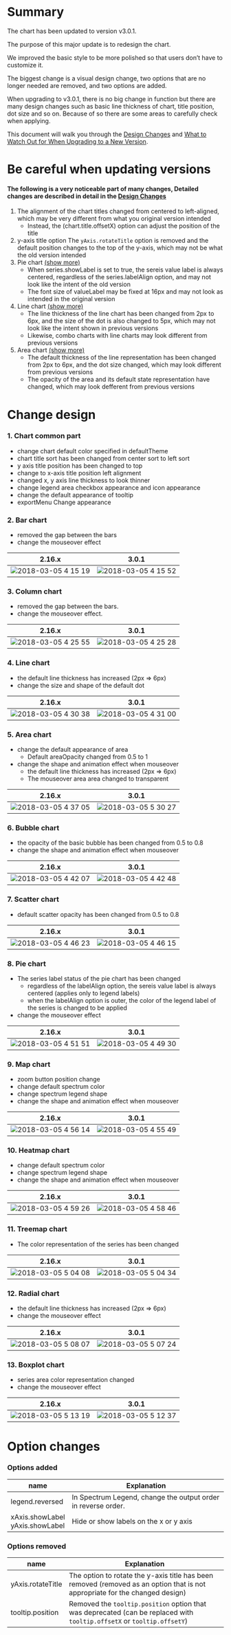 # Summary
 The chart has been updated to version v3.0.1.

The purpose of this major update is to redesign the chart.

We improved the basic style to be more polished so that users don’t have to customize it.

The biggest change is a visual design change, two options that are no longer needed are removed, and two options are added.

When upgrading to v3.0.1, there is no big change in function but there are many design changes such as basic line thickness of chart, title position, dot size and so on. 
Because of so there are some areas to carefully check when applying.

This document will walk you through the [Design Changes](#change-design) and [What to Watch Out for When Upgrading to a New Version](#be-careful-when-updating-versions).

# Be careful when updating versions
#### The following is a very noticeable part of many changes, Detailed changes are described in detail in the [Design Changes](#change-design)

1. The alignment of the chart titles changed from centered to left-aligned, which may be very different from what you original version intended
    - Instead, the (chart.title.offsetX) option can adjust the position of the title
2. y-axis title option The `yAxis.rotateTitle` option is removed and the default position changes to the top of the y-axis, which may not be what the old version intended
3. Pie chart [(show more)](#8-pie-chart)
    - When series.showLabel is set to true, the sereis value label is always centered, regardless of the series.labelAlign option, and may not look like the intent of the old version
    - The font size of valueLabel may be fixed at 16px and may not look as intended in the original version
4. Line chart [(show more)](#4-line-chart)
    - The line thickness of the line chart has been changed from 2px to 6px, and the size of the dot is also changed to 5px, which may not look like the intent shown in previous versions
    - Likewise, combo charts with line charts may look different from previous versions
5. Area chart [(show more)](#5-area-chart)
    - The default thickness of the line representation has been changed from 2px to 6px, and the dot size changed, which may look different from previous versions
    - The opacity of the area and its default state representation have changed, which may look defferent from previous versions


# Change design
### 1. Chart common part
- change chart default color specified in defaultTheme
- chart title sort has been changed from center sort to left sort
- y axis title position has been changed to top
- change to x-axis title position left alignment
- changed x, y axis line thickness to look thinner
- change legend area checkbox appearance and icon appearance
- change the default appearance of tooltip
- exportMenu Change appearance

### 2. Bar chart
- removed the gap between the bars
- change the mouseover effect

| 2.16.x | 3.0.1 |
| --- | --- |
|![2018-03-05 4 15 19](https://user-images.githubusercontent.com/35218826/36961894-9bf5a18c-2090-11e8-8281-489824fe1aa2.png)|![2018-03-05 4 15 52](https://user-images.githubusercontent.com/35218826/36961899-a2a99470-2090-11e8-9663-7d4014435656.png)|


### 3. Column chart
- removed the gap between the bars.
- change the mouseover effect.

| 2.16.x | 3.0.1 |
| --- | --- |
|![2018-03-05 4 25 55](https://user-images.githubusercontent.com/35218826/36962203-ef9d75fc-2091-11e8-9e2d-866ac2e6a9b8.png)|![2018-03-05 4 25 28](https://user-images.githubusercontent.com/35218826/36962206-f201ecb0-2091-11e8-87af-5f95e22efbc1.png)|


### 4. Line chart
- the default line thickness has increased (2px => 6px)
- change the size and shape of the default dot

| 2.16.x | 3.0.1 |
| --- | --- |
|![2018-03-05 4 30 38](https://user-images.githubusercontent.com/35218826/36962387-b77d8c10-2092-11e8-86c0-fc3b637ce869.png)|![2018-03-05 4 31 00](https://user-images.githubusercontent.com/35218826/36962392-bae57408-2092-11e8-8ea9-473100d55f90.png)|



### 5. Area chart
- change the default appearance of area
  - Default areaOpacity changed from 0.5 to 1
- change the shape and animation effect when mouseover
  - the default line thickness has increased (2px => 6px)
  - The mouseover area area changed to transparent
  
| 2.16.x | 3.0.1 |
| --- | --- |
|![2018-03-05 4 37 05](https://user-images.githubusercontent.com/35218826/36962641-b7aefe20-2093-11e8-9a13-88e7e77f9ad0.png)|![2018-03-05 5 30 27](https://user-images.githubusercontent.com/35218826/36964733-edee994e-209a-11e8-90c8-4d43656bb45a.png)|

### 6. Bubble chart
- the opacity of the basic bubble has been changed from 0.5 to 0.8
- change the shape and animation effect when mouseover

| 2.16.x | 3.0.1 |
| --- | --- |
|![2018-03-05 4 42 07](https://user-images.githubusercontent.com/35218826/36962792-50b48ed2-2094-11e8-9f77-dd9db1401ac1.png)|![2018-03-05 4 42 48](https://user-images.githubusercontent.com/35218826/36962793-50e40b58-2094-11e8-9a73-c1ebf1d6d7e1.png)|


### 7. Scatter chart
- default scatter opacity has been changed from 0.5 to 0.8

| 2.16.x | 3.0.1 |
| --- | --- |
|![2018-03-05 4 46 23](https://user-images.githubusercontent.com/35218826/36962935-c969acea-2094-11e8-9f15-e6bfbb1804c8.png)|![2018-03-05 4 46 15](https://user-images.githubusercontent.com/35218826/36962934-c92bde4c-2094-11e8-817d-8bcc1c4b806a.png)|


### 8. Pie chart
- The series label status of the pie chart has been changed
  - regardless of the labelAlign option, the sereis value label is always centered (applies only to legend labels)
  - when the labelAlign option is outer, the color of the legend label of the series is changed to be applied
- change the mouseover effect

| 2.16.x | 3.0.1 |
| --- | --- |
|![2018-03-05 4 51 51](https://user-images.githubusercontent.com/35218826/36963176-89fb9414-2095-11e8-85ef-b16e2e7262ea.png)|![2018-03-05 4 49 30](https://user-images.githubusercontent.com/35218826/36963091-474d9da6-2095-11e8-814d-26f6a387336b.png)|



### 9. Map chart
- zoom button position change
- change default spectrum color
- change spectrum legend shape
- change the shape and animation effect when mouseover

| 2.16.x | 3.0.1 |
| --- | --- |
|![2018-03-05 4 56 14](https://user-images.githubusercontent.com/35218826/36963345-29aba7ba-2096-11e8-8566-6251d77f9dda.png)|![2018-03-05 4 55 49](https://user-images.githubusercontent.com/35218826/36963344-295d8972-2096-11e8-886f-c77d71b20407.png)|


### 10. Heatmap chart
- change default spectrum color
- change spectrum legend shape
- change the shape and animation effect when mouseover

| 2.16.x | 3.0.1 |
| --- | --- |
|![2018-03-05 4 59 26](https://user-images.githubusercontent.com/35218826/36963476-b0b7cbc6-2096-11e8-9df7-4a3e98691e48.png)|![2018-03-05 4 58 46](https://user-images.githubusercontent.com/35218826/36963475-b076c45a-2096-11e8-9ee8-19b397a67f77.png)|


### 11. Treemap chart
- The color representation of the series has been changed

| 2.16.x | 3.0.1 |
| --- | --- |
|![2018-03-05 5 04 08](https://user-images.githubusercontent.com/35218826/36963617-52fcc4ae-2097-11e8-8056-201fca1082a8.png)|![2018-03-05 5 04 34](https://user-images.githubusercontent.com/35218826/36963618-532d7522-2097-11e8-9139-390c49dc5a31.png)|


### 12. Radial chart
- the default line thickness has increased (2px => 6px)
- change the mouseover effect

| 2.16.x | 3.0.1 |
| --- | --- |
|![2018-03-05 5 08 07](https://user-images.githubusercontent.com/35218826/36963764-e04ce546-2097-11e8-9289-3fb0e6f21ed0.png)|![2018-03-05 5 07 24](https://user-images.githubusercontent.com/35218826/36963763-e01eb572-2097-11e8-8b15-b95ca56d66f9.png)|


### 13. Boxplot chart
- series area color representation changed
- change the mouseover effect

| 2.16.x | 3.0.1 |
| --- | --- |
|![2018-03-05 5 13 19](https://user-images.githubusercontent.com/35218826/36963975-93d36fea-2098-11e8-8ad7-23fe4085f74b.png)|![2018-03-05 5 12 37](https://user-images.githubusercontent.com/35218826/36963974-93a45750-2098-11e8-859f-d13b84db798c.png)|

# Option changes
### Options added
| name | Explanation |
| --- | --- |
| legend.reversed | In Spectrum Legend, change the output order in reverse order. |
| xAxis.showLabel<br>yAxis.showLabel | Hide or show labels on the x or y axis |

### Options removed
| name | Explanation |
| --- | --- |
| yAxis.rotateTitle | The option to rotate the y-axis title has been removed (removed as an option that is not appropriate for the changed design) |
| tooltip.position | Removed the `tooltip.position` option that was deprecated (can be replaced with `tooltip.offsetX` or `tooltip.offsetY`)|

